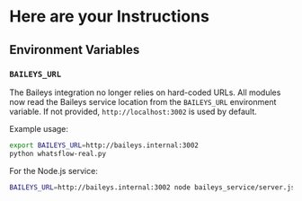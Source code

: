 # Here are your Instructions

## Environment Variables

### `BAILEYS_URL`

The Baileys integration no longer relies on hard-coded URLs. All modules now read the
Baileys service location from the `BAILEYS_URL` environment variable. If not provided,
`http://localhost:3002` is used by default.

Example usage:

```bash
export BAILEYS_URL=http://baileys.internal:3002
python whatsflow-real.py
```

For the Node.js service:

```bash
BAILEYS_URL=http://baileys.internal:3002 node baileys_service/server.js
```
